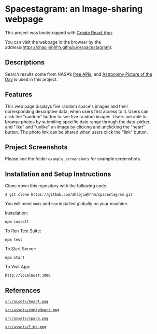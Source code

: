 # Spacestagram: an Image-sharing webpage

This project was bootstrapped with [Create React App](https://github.com/facebook/create-react-app).

You can visit the webpage in the browser by the address(https://shaojiehhhh.github.io/spacestagram).

## Descriptions
Search results come from NASA’s [free APIs](https://api.nasa.gov), and [Astronomy Picture of the Day](https://api.nasa.gov#apod) is used in this project.

## Features
This web page displays five random space's images and their corresponding descriptive data, when users first access to it. Users can click the "random" button to see five random images.
Users are able to browse photos by submiting specific date range through the date-picker, and "like" and "unlike" an image by clicking and unclicking the "heart" button. The photo link can be shared when users click the "link" button.

## Project Screenshots
Please see the folder `example_screenshots` for example screenshots.

## Installation and Setup Instructions
Clone down this repository with the following code.
```
$ git clone https://github.com/shaojiehhhh/spacestagram.git
```
You will need `node` and `npm` installed globally on your machine.  

Installation:

`npm install`  

To Run Test Suite:  

`npm test`  

To Start Server:

`npm start`  

To Visit App:

`http://localhost:3000` 

## References
[`src/assets/heart.png`](https://www.freeiconspng.com/img/38780)

[`src/assets/emptyHeart.png`](https://www.pngitem.com/middle/hwibhih_empty-heart-heart-line-icon-png-transparent-png/)

[`src/assets/space.png`](http://clipart-library.com/clipart/space-png-clipart.htm)

[`src/assets/link.png`](https://www.onlinewebfonts.com/icon/211187)


